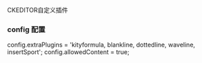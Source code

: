 CKEDITOR自定义插件

### config 配置

config.extraPlugins = 'kityformula, blankline, dottedline, waveline, insertSport';
config.allowedContent = true;